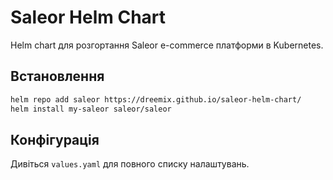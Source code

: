 # Saleor Helm Chart

Helm chart для розгортання Saleor e-commerce платформи в Kubernetes.

## Встановлення

```bash
helm repo add saleor https://dreemix.github.io/saleor-helm-chart/
helm install my-saleor saleor/saleor
```

## Конфігурація

Дивіться `values.yaml` для повного списку налаштувань.
